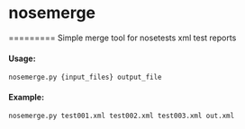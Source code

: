 # nosemerge
=========
Simple merge tool for nosetests xml test reports

#### Usage:
```
nosemerge.py {input_files} output_file
```
#### Example:
```
nosemerge.py test001.xml test002.xml test003.xml out.xml
```
